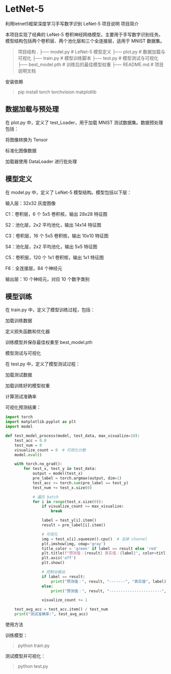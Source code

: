 # LetNet-5
利用letnet5框架深度学习手写数字识别
LeNet-5 项目说明
项目简介

本项目实现了经典的 LeNet-5 卷积神经网络模型，主要用于手写数字识别任务。模型结构包括两个卷积层、两个池化层和三个全连接层，适用于 MNIST 数据集。


>项目结构
.
├── model.py           # LeNet-5 模型定义
├── plot.py            # 数据加载与可视化
├── train.py           # 模型训练脚本
├── test.py            # 模型测试与可视化
├── best_model.pth     # 训练后的最佳模型权重
├── README.md          # 项目说明文档


安装依赖
>pip install torch torchvision matplotlib


## 数据加载与预处理

在 plot.py 中，定义了 test_Loader，用于加载 MNIST 测试数据集。数据预处理包括：

将图像转换为 Tensor

标准化图像数据

加载器使用 DataLoader 进行批处理


## 模型定义

在 model.py 中，定义了 LeNet-5 模型结构。模型包括以下层：


输入层：32x32 灰度图像

C1：卷积层，6 个 5x5 卷积核，输出 28x28 特征图

S2：池化层，2x2 平均池化，输出 14x14 特征图

C3：卷积层，16 个 5x5 卷积核，输出 10x10 特征图

S4：池化层，2x2 平均池化，输出 5x5 特征图

C5：卷积层，120 个 1x1 卷积核，输出 1x1 特征图

F6：全连接层，84 个神经元

输出层：10 个神经元，对应 10 个数字类别

## 模型训练

在 train.py 中，定义了模型训练过程，包括：

加载训练数据

定义损失函数和优化器

训练模型并保存最佳权重至 best_model.pth

模型测试与可视化

在 test.py 中，定义了模型测试过程：

加载测试数据

加载训练好的模型权重

计算测试准确率

可视化预测结果：

```python
import torch
import matplotlib.pyplot as plt
import model

def test_model_process(model, test_data, max_visualize=10):
    test_acc = 0.0
    test_num = 0
    visualize_count = 0  # 可视化计数
    model.eval()

    with torch.no_grad():
        for test_x, test_y in test_data:
            output = model(test_x)
            pre_label = torch.argmax(output, dim=1)
            test_acc += torch.sum(pre_label == test_y)
            test_num += test_x.size(0)

            # 遍历 batch
            for i in range(test_x.size(0)):
                if visualize_count >= max_visualize:
                    break

                label = test_y[i].item()
                result = pre_label[i].item()

                # 可视化
                img = test_x[i].squeeze().cpu()  # 去掉 channel
                plt.imshow(img, cmap='gray')
                title_color = 'green' if label == result else 'red'
                plt.title(f"预测值：{result} 真实值：{label}", color=title_color)
                plt.axis('off')
                plt.show()

                # 控制台输出
                if label == result:
                    print("预测值：", result, "-------", "真实值", label)
                else:
                    print("预测值：", result, "-----------------------", "真实值", label)

                visualize_count += 1

    test_avg_acc = test_acc.item() / test_num
    print("测试准确率:", test_avg_acc)
```

使用方法

训练模型：

>python train.py


测试模型并可视化：

>python test.py